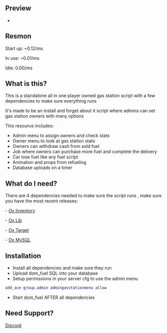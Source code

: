 ## Preview

- 

## Resmon

<p> Start up: ~0.12/ms</p>
<p> In use: ~0.01/ms</p>
<p> Idle: 0.00/ms</p>

## What is this?

<p>This is a standalone all in one player owned gas station script with a few dependencies to make sure everything runs</p>

<p>It's made to be an install and forget about it script where admins can set gas station owners with many options</p>

This resource includes:

- Admin menu to assign owners and check stats
- Owner menu to look at gas station stats
- Owners can withdraw cash from sold fuel
- Job where owners can purchase more fuel and complete the delivery
- Car lose fuel like any fuel script
- Animation and props from refueling 
- Database uploads on a timer

## What do I need?

<p>There are 4 dependencies needed to make sure the script runs , make sure you have the most recent releases:</p>
<p>- <a href='https://github.com/overextended/ox_inventory/'>Ox Inventory</a></p>
<p>- <a href='https://github.com/overextended/ox_lib/releases/'>Ox Lib</a></p>
<p>- <a href='https://github.com/overextended/ox_target/'>Ox Target</a></p>
<p>- <a href='https://github.com/overextended/oxmysql'>Ox MySQL</a></p>

## Installation

- Install all dependencies and make sure they run
- Upload dom_fuel SQL into your database
- Setup permissions in your server cfg to use the admin menu
```lua
add_ace group.admin admingasstationmenu allow
```
- Start dom_fuel AFTER all dependencies


## Need Support?
<a href='https://discord.gg/GH4fdmMG5b'>Discord</a>
